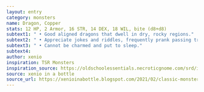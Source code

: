 ```yaml
---
layout: entry 
category: monsters
name: Dragon, Copper
stats: 12 HP, 2 Armor, 16 STR, 14 DEX, 18 WIL, bite (d8+d8)
subtext1: " • Good aligned dragons that dwell in dry, rocky regions."
subtext2: " • Appreciate jokes and riddles, frequently prank passing travelers."
subtext3: " • Cannot be charmed and put to sleep."
subtext4: 
author: xenio
inspiration: TSR Monsters
inspiration_source: https://oldschoolessentials.necroticgnome.com/srd/index.php/Monster_Descriptions
source: xenio in a bottle
source_url: https://xenioinabottle.blogspot.com/2021/02/classic-monsters-for-cairnito-part-1.html
---
```

